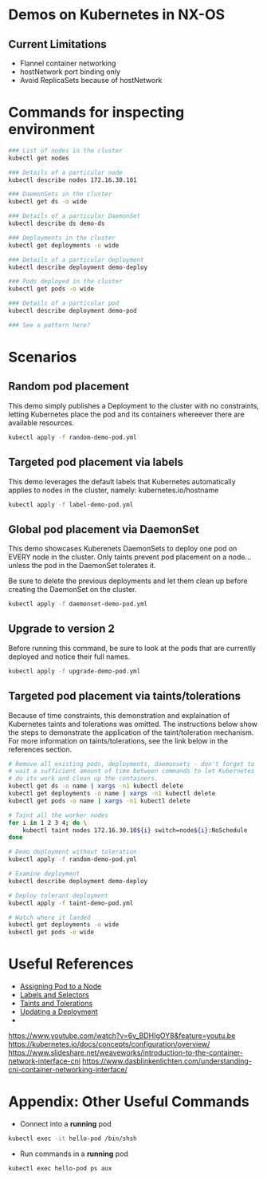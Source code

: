 # Demos on Kubernetes in NX-OS

## Current Limitations

* Flannel container networking
* hostNetwork port binding only
* Avoid ReplicaSets because of hostNetwork

# Commands for inspecting environment

```bash
### List of nodes in the cluster
kubectl get nodes

### Details of a particular node
kubectl describe nodes 172.16.30.101

### DaemonSets in the cluster
kubectl get ds -o wide

### Details of a particular DaemonSet
kubectl describe ds demo-ds

### Deployments in the cluster
kubectl get deployments -o wide

### Details of a particular deployment
kubectl describe deployment demo-deploy

### Pods deployed in the cluster
kubectl get pods -o wide

### Details of a particular pod
kubectl describe deployment demo-pod

### See a pattern here?
```

# Scenarios

## Random pod placement

This demo simply publishes a Deployment to the cluster with no
constraints, letting Kubernetes place the pod and its containers
whereever there are available resources.

```bash
kubectl apply -f random-demo-pod.yml
```

## Targeted pod placement via labels

This demo leverages the default labels that Kubernetes automatically
applies to nodes in the cluster, namely: kubernetes.io/hostname

```bash
kubectl apply -f label-demo-pod.yml
```

## Global pod placement via DaemonSet

This demo showcases Kuberenets DaemonSets to deploy one pod on EVERY
node in the cluster.  Only taints prevent pod placement on a node...
unless the pod in the DaemonSet tolerates it.

Be sure to delete the previous deployments and let them clean up before
creating the DaemonSet on the cluster.

```bash
kubectl apply -f daemonset-demo-pod.yml
```

## Upgrade to version 2

Before running this command, be sure to look at the pods that
are currently deployed and notice their full names.

```bash
kubectl apply -f upgrade-demo-pod.yml
```

## Targeted pod placement via taints/tolerations

Because of time constraints, this demonstration and explaination
of Kubernetes taints and tolerations was omitted.  The instructions
below show the steps to demonstrate the application of the
taint/toleration mechanism.  For more information on taints/tolerations,
see the link below in the references section.

```bash
# Remove all existing pods, deployments, daemonsets - don't forget to
# wait a sufficient amount of time between commands to let Kubernetes
# do its work and clean up the containers.
kubectl get ds -o name | xargs -n1 kubectl delete
kubectl get deployments -o name | xargs -n1 kubectl delete
kubectl get pods -o name | xargs -n1 kubectl delete

# Taint all the worker nodes
for i in 1 2 3 4; do \
    kubectl taint nodes 172.16.30.10${i} switch=node${i}:NoSchedule
done

# Demo deployment without toleration
kubectl apply -f random-demo-pod.yml

# Examine deployment
kubectl describe deployment demo-deploy

# Deploy tolerant deployment
kubectl apply -f taint-demo-pod.yml

# Watch where it landed
kubectl get deployments -o wide
kubectl get pods -o wide

```

# Useful References

* [Assigning Pod to a Node](https://kubernetes.io/docs/concepts/configuration/assign-pod-node/)
* [Labels and Selectors](https://kubernetes.io/docs/concepts/overview/working-with-objects/labels/)
* [Taints and Tolerations](https://kubernetes.io/docs/concepts/configuration/taint-and-toleration/)
* [Updating a Deployment](https://kubernetes.io/docs/concepts/workloads/controllers/deployment/#updating-a-deployment)
* 
https://www.youtube.com/watch?v=6v_BDHIgOY8&feature=youtu.be
https://kubernetes.io/docs/concepts/configuration/overview/
https://www.slideshare.net/weaveworks/introduction-to-the-container-network-interface-cni
https://www.dasblinkenlichten.com/understanding-cni-container-networking-interface/

# Appendix: Other Useful Commands

* Connect into a **running** pod

```bash
kubectl exec -it hello-pod /bin/shsh

```

* Run commands in a **running** pod

```bash
kubectl exec hello-pod ps aux
```

